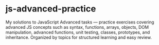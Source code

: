 # js-advanced-practice
My solutions to JavaScript Advanced tasks — practice exercises covering advanced JS concepts such as syntax, functions, arrays, objects, DOM manipulation, advanced functions, unit testing, classes, prototypes, and inheritance. Organized by topics for structured learning and easy review.
